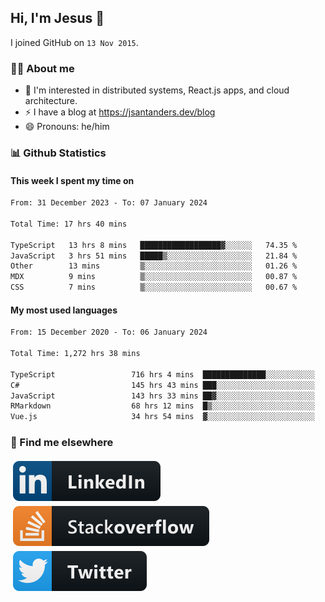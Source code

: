 ## Hi, I'm Jesus 👋

I joined GitHub on `13 Nov 2015`.

<!-- Talking about you -->

### 👨‍💻 About me

- 👦 I'm interested in distributed systems, React.js apps, and cloud architecture.
- ⚡️ I have a blog at <https://jsantanders.dev/blog>
- 😄 Pronouns: he/him

### 📊 Github Statistics

#### This week I spent my time on

<!--START_SECTION:weekly-->

```txt
From: 31 December 2023 - To: 07 January 2024

Total Time: 17 hrs 40 mins

TypeScript   13 hrs 8 mins   ██████████████████▓░░░░░░   74.35 %
JavaScript   3 hrs 51 mins   █████▒░░░░░░░░░░░░░░░░░░░   21.84 %
Other        13 mins         ▒░░░░░░░░░░░░░░░░░░░░░░░░   01.26 %
MDX          9 mins          ▒░░░░░░░░░░░░░░░░░░░░░░░░   00.87 %
CSS          7 mins          ▒░░░░░░░░░░░░░░░░░░░░░░░░   00.67 %
```

<!--END_SECTION:weekly-->

#### My most used languages

<!--START_SECTION:alltime-->

```txt
From: 15 December 2020 - To: 06 January 2024

Total Time: 1,272 hrs 38 mins

TypeScript                 716 hrs 4 mins  ██████████████░░░░░░░░░░░   56.27 %
C#                         145 hrs 43 mins ███░░░░░░░░░░░░░░░░░░░░░░   11.45 %
JavaScript                 143 hrs 33 mins ██▓░░░░░░░░░░░░░░░░░░░░░░   11.28 %
RMarkdown                  68 hrs 12 mins  █▒░░░░░░░░░░░░░░░░░░░░░░░   05.36 %
Vue.js                     34 hrs 54 mins  ▓░░░░░░░░░░░░░░░░░░░░░░░░   02.74 %
```

<!--END_SECTION:alltime-->

### 📢 Find me elsewhere

<p>
  <a target="_blank" href="https://linkedin.com/in/jsantanders">
    <img src="https://github.com/jsantanders/jsantanders/blob/master/img/linkedin.svg" alt="LinkedIn" style="vertical-align:top; margin:4px">
  </a>
  
  <a target="_blank" href="https://stackoverflow.com/users/7318331/jesus-santander">
    <img src="https://github.com/jsantanders/jsantanders/blob/master/img/stackoverflow.svg" alt="StackOverflow" style="vertical-align:top; margin:4px">
  </a>
  
  <a target="_blank" href="http://twitter.com/jsantanders">
    <img src="https://github.com/jsantanders/jsantanders/blob/master/img/twitter.svg" alt="Twitter" style="vertical-align:top; margin:4px">
  </a>
</p>
